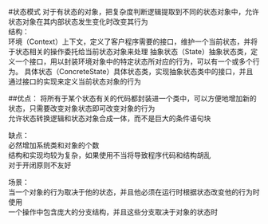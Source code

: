#状态模式
对于有状态的对象，把复杂度判断逻辑提取到不同的状态对象中，允许状态对象在其内部状态发生变化时改变其行为  
结构：  
    环境（Context）上下文，定义了客户程序需要的接口，维护一个当前状态，并将于状态相关的操作委托给当前状态对象来处理
    抽象状态（State）抽象状态类，定义一个接口，用以封装环境对象中的特定状态所对应的行为，可以有一个或多个行为。
    具体状态（ConcreteState）具体状态类，实现抽象状态类中的接口，并且通过接口的实现来定义当前状态对象的行为  

##优点： 
将所有于某个状态有关的代码都封装进一个类中，可以方便地增加新的状态，只需要改变对象状态即可改变对象的行为  
允许状态转换逻辑和状态对象合成一体，而不是巨大的条件语句块  

缺点：  
必然增加系统类和对象的个数  
结构和实现均较为复杂，如果使用不当将导致程序代码和结构胡乱  
对于开闭原则不友好  

场景：  
当一个对象的行为取决于他的状态，并且他必须在运行时根据状态改变他的行为时使用  
一个操作中包含庞大的分支结构，并且这些分支取决于对象的状态时